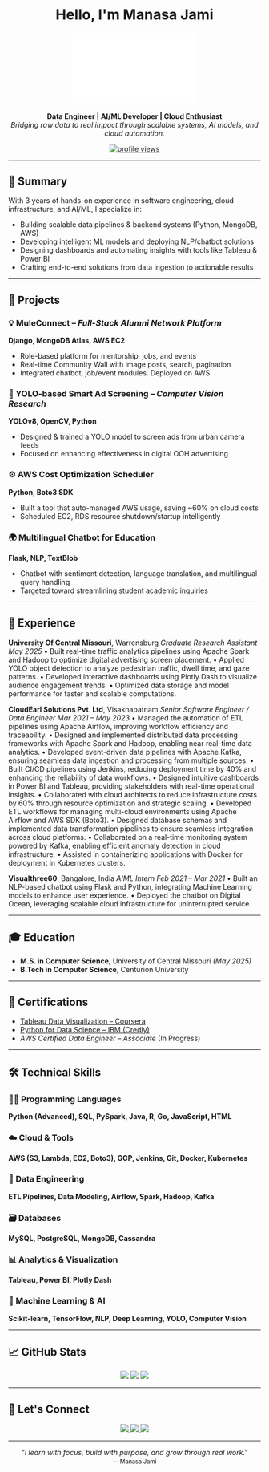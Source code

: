 <h1 align="center"> Hello, I'm Manasa Jami</h1>

<p align="center">
  <img src="https://github.com/jami-manasa/jami-manasa/blob/main/f2.png" alt="Manasa Jami" width="250"/>
</p>

<p align="center">
  <strong>Data Engineer | AI/ML Developer | Cloud Enthusiast</strong><br/>
  <em>Bridging raw data to real impact through scalable systems, AI models, and cloud automation.</em>
</p>

<p align="center">
  <a href="https://github.com/jami-manasa">
    <img src="https://komarev.com/ghpvc/?username=jami-manasa&label=Profile%20Views&color=0e75b6&style=for-the-badge" alt="profile views"/>
  </a>
</p>

---

## 🧩 Summary

With 3 years of hands-on experience in software engineering, cloud infrastructure, and AI/ML, I specialize in:

* Building scalable data pipelines & backend systems (Python, MongoDB, AWS)
* Developing intelligent ML models and deploying NLP/chatbot solutions
* Designing dashboards and automating insights with tools like Tableau & Power BI
* Crafting end-to-end solutions from data ingestion to actionable results

---

## 🚀 Projects

### 💡 MuleConnect – *Full-Stack Alumni Network Platform*

**Django, MongoDB Atlas, AWS EC2**

* Role-based platform for mentorship, jobs, and events
* Real-time Community Wall with image posts, search, pagination
* Integrated chatbot, job/event modules. Deployed on AWS

### 🎯 YOLO-based Smart Ad Screening – *Computer Vision Research*

**YOLOv8, OpenCV, Python**

* Designed & trained a YOLO model to screen ads from urban camera feeds
* Focused on enhancing effectiveness in digital OOH advertising

### ⚙️ AWS Cost Optimization Scheduler

**Python, Boto3 SDK**

* Built a tool that auto-managed AWS usage, saving \~60% on cloud costs
* Scheduled EC2, RDS resource shutdown/startup intelligently

### 🌍 Multilingual Chatbot for Education

**Flask, NLP, TextBlob**

* Chatbot with sentiment detection, language translation, and multilingual query handling
* Targeted toward streamlining student academic inquiries

---

## 🏢 Experience

**University Of Central Missouri**, Warrensburg
*Graduate Research Assistant*
*May 2025*
• Built real-time traffic analytics pipelines using Apache Spark and Hadoop to optimize digital advertising screen placement.
• Applied YOLO object detection to analyze pedestrian traffic, dwell time, and gaze patterns.
• Developed interactive dashboards using Plotly Dash to visualize audience engagement trends.
• Optimized data storage and model performance for faster and scalable computations.

**CloudEarl Solutions Pvt. Ltd**, Visakhapatnam
*Senior Software Engineer / Data Engineer*
*Mar 2021 – May 2023*
• Managed the automation of ETL pipelines using Apache Airflow, improving workflow efficiency and traceability.
• Designed and implemented distributed data processing frameworks with Apache Spark and Hadoop, enabling near real-time data analytics.
• Developed event-driven data pipelines with Apache Kafka, ensuring seamless data ingestion and processing from multiple sources.
• Built CI/CD pipelines using Jenkins, reducing deployment time by 40% and enhancing the reliability of data workflows.
• Designed intuitive dashboards in Power BI and Tableau, providing stakeholders with real-time operational insights.
• Collaborated with cloud architects to reduce infrastructure costs by 60% through resource optimization and strategic scaling.
• Developed ETL workflows for managing multi-cloud environments using Apache Airflow and AWS SDK (Boto3).
• Designed database schemas and implemented data transformation pipelines to ensure seamless integration across cloud platforms.
• Collaborated on a real-time monitoring system powered by Kafka, enabling efficient anomaly detection in cloud infrastructure.
• Assisted in containerizing applications with Docker for deployment in Kubernetes clusters.

**Visualthree60**, Bangalore, India
*AIML Intern*
*Feb 2021 – Mar 2021*
• Built an NLP-based chatbot using Flask and Python, integrating Machine Learning models to enhance user experience.
• Deployed the chatbot on Digital Ocean, leveraging scalable cloud infrastructure for uninterrupted service.

---

## 🎓 Education

* **M.S. in Computer Science**, University of Central Missouri *(May 2025)*
* **B.Tech in Computer Science**, Centurion University

---

## 📜 Certifications

* [Tableau Data Visualization – Coursera](https://www.coursera.org/account/accomplishments/verify/6VM6E62HUK4T)
* [Python for Data Science – IBM (Credly)](https://www.credly.com/badges/f073772b-a184-440e-8a5e-edeb50012761)
* *AWS Certified Data Engineer – Associate* (In Progress)

---

## 🛠 Technical Skills

### 🧑‍💻 Programming Languages

**Python (Advanced), SQL, PySpark, Java, R, Go, JavaScript, HTML**

### ☁️ Cloud & Tools

**AWS (S3, Lambda, EC2, Boto3), GCP, Jenkins, Git, Docker, Kubernetes**

### 🧱 Data Engineering

**ETL Pipelines, Data Modeling, Airflow, Spark, Hadoop, Kafka**

### 🗃 Databases

**MySQL, PostgreSQL, MongoDB, Cassandra**

### 📊 Analytics & Visualization

**Tableau, Power BI, Plotly Dash**

### 🤖 Machine Learning & AI

**Scikit-learn, TensorFlow, NLP, Deep Learning, YOLO, Computer Vision**

---

## 📈 GitHub Stats

<p align="center">
  <img src="https://github-readme-stats.vercel.app/api?username=jami-manasa&show_icons=true&theme=tokyonight&hide_border=true" width="32%"/>
  <img src="https://github-readme-stats.vercel.app/api/top-langs/?username=jami-manasa&layout=compact&theme=tokyonight&hide_border=true" width="32%"/>
  <img src="https://github-readme-streak-stats.herokuapp.com/?user=jami-manasa&theme=tokyonight&hide_border=true" width="32%"/>
</p>

---

## 🔗 Let's Connect

<p align="center">
  <a href="https://linkedin.com/in/jami-manasa">
    <img src="https://img.shields.io/badge/LinkedIn-blue?style=for-the-badge&logo=linkedin&logoColor=white"/>
  </a>
  <a href="https://github.com/jami-manasa">
    <img src="https://img.shields.io/badge/GitHub-181717?style=for-the-badge&logo=github&logoColor=white"/>
  </a>
  <a href="https://public.tableau.com/app/profile/j.manasa">
    <img src="https://img.shields.io/badge/Tableau-E97627?style=for-the-badge&logo=tableau&logoColor=white"/>
  </a>
</p>

---

<p align="center">
  <em>"I learn with focus, build with purpose, and grow through real work."</em><br/>
  <small>— Manasa Jami</small>
</p>
